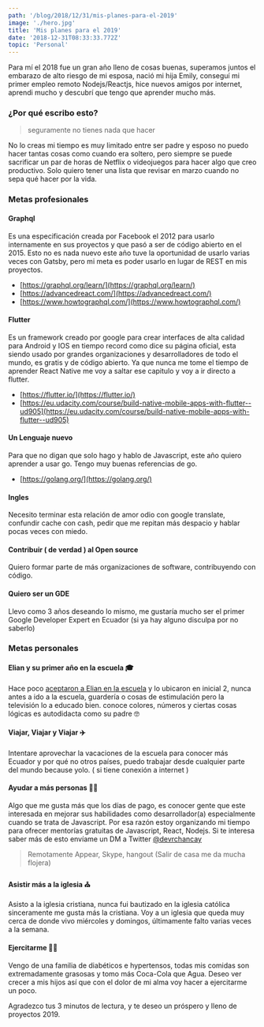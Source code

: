```yaml
---
path: '/blog/2018/12/31/mis-planes-para-el-2019'
image: './hero.jpg'
title: 'Mis planes para el 2019'
date: '2018-12-31T08:33:33.772Z'
topic: 'Personal'
---
```


Para mí el 2018 fue un gran año lleno de cosas buenas, superamos juntos el embarazo de alto riesgo de mi esposa, nació mi hija Emily, conseguí mi primer empleo remoto Nodejs/Reactjs, hice nuevos amigos por internet, aprendi mucho y descubrí que tengo que aprender mucho más.

### ¿Por qué escribo esto?

> seguramente no tienes nada que hacer

No lo creas mi tiempo es muy limitado entre ser padre y esposo no puedo hacer tantas cosas como cuando era soltero, pero siempre se puede sacrificar un par de horas de Netflix o videojuegos para hacer algo que creo productivo. Solo quiero tener una lista que revisar en marzo cuando no sepa qué hacer por la vida.

### Metas profesionales

#### Graphql

Es una especificación creada por Facebook el 2012 para usarlo internamente en sus proyectos y que pasó a ser de código abierto en el 2015. Esto no es nada nuevo este año tuve la oportunidad de usarlo varias veces con Gatsby, pero mi meta es poder usarlo en lugar de REST en mis proyectos.

- [https://graphql.org/learn/](https://graphql.org/learn/)
- [https://advancedreact.com/](https://advancedreact.com/)
- [https://www.howtographql.com/](https://www.howtographql.com/)

#### Flutter

Es un framework creado por google para crear interfaces de alta calidad para Android y IOS en tiempo record como dice su página oficial, esta siendo usado por grandes organizaciones y desarrolladores de todo el mundo, es gratis y de código abierto. Ya que nunca me tome el tiempo de aprender React Native me voy a saltar ese capitulo y voy a ir directo a flutter.

- [https://flutter.io/](https://flutter.io/)
- [https://eu.udacity.com/course/build-native-mobile-apps-with-flutter--ud905](https://eu.udacity.com/course/build-native-mobile-apps-with-flutter--ud905)

#### Un Lenguaje nuevo

Para que no digan que solo hago y hablo de Javascript, este año quiero aprender a usar go. Tengo muy buenas referencias de go.

- [https://golang.org/](https://golang.org/)

#### Ingles

Necesito terminar esta relación de amor odio con google translate, confundir cache con cash, pedir que me repitan más despacio y hablar pocas veces con miedo.

#### Contribuir ( de verdad ) al Open source

Quiero formar parte de más organizaciones de software, contribuyendo con código.

#### Quiero ser un GDE

Llevo como 3 años deseando lo mismo, me gustaría mucho ser el primer Google Developer Expert en Ecuador (si ya hay alguno disculpa por no saberlo)

### Metas personales

#### Elian y su primer año en la escuela 🎓

Hace poco [aceptaron a Elian en la escuela](https://www.instagram.com/p/BqM9b9fBXyh/) y lo ubicaron en inicial 2, nunca antes a ido a la escuela, guardería o cosas de estimulación pero la televisión lo a educado bien. conoce colores, números y ciertas cosas lógicas es autodidacta como su padre 🤓

#### Viajar, Viajar y Viajar ✈️

Intentare aprovechar la vacaciones de la escuela para conocer más Ecuador y por qué no otros países, puedo trabajar desde cualquier parte del mundo because yolo. ( si tiene conexión a internet )

#### Ayudar a más personas 👨‍💻

Algo que me gusta más que los días de pago, es conocer gente que este interesada en mejorar sus habilidades como desarrollador(a) especialmente cuando se trata de Javascript. Por esa razón estoy organizando mi tiempo para ofrecer mentorías gratuitas de Javascript, React, Nodejs. Si te interesa saber más de esto envíame un DM a Twitter [@devrchancay](https://twitter.com/@devrchancay)

> Remotamente Appear, Skype, hangout (Salir de casa me da mucha flojera)

#### Asistir más a la iglesia ⛪️

Asisto a la iglesia cristiana, nunca fui bautizado en la iglesia católica sinceramente me gusta más la cristiana. Voy a un iglesia que queda muy cerca de donde vivo miércoles y domingos, últimamente falto varias veces a la semana.

#### Ejercitarme 🏃‍♂️

Vengo de una familia de diabéticos e hypertensos, todas mis comidas son extremadamente grasosas y tomo más Coca-Cola que Agua. Deseo ver crecer a mis hijos así que con el dolor de mi alma voy hacer a ejercitarme un poco.

Agradezco tus 3 minutos de lectura, y te deseo un próspero y lleno de proyectos 2019.
